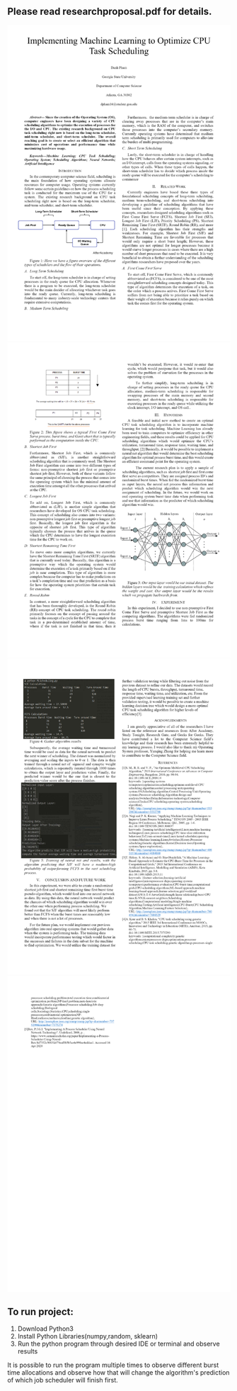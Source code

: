 ## Please read researchproposal.pdf for details.

![](https://raw.githubusercontent.com/nessico/pubML/main/img/research1.png)
![](https://raw.githubusercontent.com/nessico/pubML/main/img/research2.png)
![](https://raw.githubusercontent.com/nessico/pubML/main/img/research3.png)
![](https://raw.githubusercontent.com/nessico/pubML/main/img/research4.png)


## To run project:
1. Download Python3
2. Install Python Libraries(numpy,random, sklearn)
3. Run the python program through desired IDE or terminal and observe results

It is possible to run the program multiple times to observe different burst time allocations and observe how that will
change the algorithm's prediction of which job scheduler will finish first.
